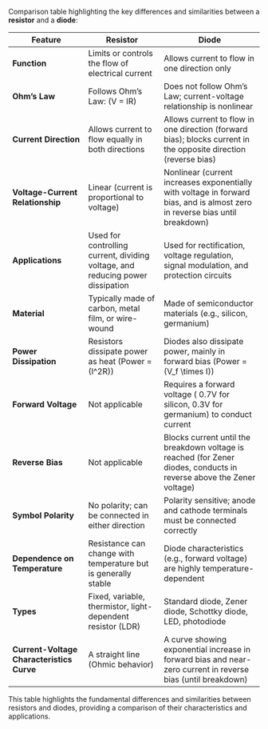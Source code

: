 Comparison table highlighting the key differences and similarities between a **resistor** and a **diode**:

| **Feature**              | **Resistor**                                       | **Diode**                                          |
|--------------------------|---------------------------------------------------|----------------------------------------------------|
| **Function**             | Limits or controls the flow of electrical current | Allows current to flow in one direction only       |
| **Ohm’s Law**            | Follows Ohm’s Law: \(V = IR\)                      | Does not follow Ohm’s Law; current-voltage relationship is nonlinear |
| **Current Direction**    | Allows current to flow equally in both directions | Allows current to flow in one direction (forward bias); blocks current in the opposite direction (reverse bias) |
| **Voltage-Current Relationship** | Linear (current is proportional to voltage) | Nonlinear (current increases exponentially with voltage in forward bias, and is almost zero in reverse bias until breakdown) |
| **Applications**         | Used for controlling current, dividing voltage, and reducing power dissipation | Used for rectification, voltage regulation, signal modulation, and protection circuits |
| **Material**             | Typically made of carbon, metal film, or wire-wound | Made of semiconductor materials (e.g., silicon, germanium) |
| **Power Dissipation**    | Resistors dissipate power as heat (Power = \(I^2R\)) | Diodes also dissipate power, mainly in forward bias (Power = \(V_f \times I\)) |
| **Forward Voltage**      | Not applicable                                     | Requires a forward voltage ( 0.7V for silicon, 0.3V for germanium) to conduct current |
| **Reverse Bias**         | Not applicable                                     | Blocks current until the breakdown voltage is reached (for Zener diodes, conducts in reverse above the Zener voltage) |
| **Symbol Polarity**      | No polarity; can be connected in either direction | Polarity sensitive; anode and cathode terminals must be connected correctly |
| **Dependence on Temperature** | Resistance can change with temperature but is generally stable | Diode characteristics (e.g., forward voltage) are highly temperature-dependent |
| **Types**                | Fixed, variable, thermistor, light-dependent resistor (LDR) | Standard diode, Zener diode, Schottky diode, LED, photodiode |
| **Current-Voltage Characteristics Curve** | A straight line (Ohmic behavior) | A curve showing exponential increase in forward bias and near-zero current in reverse bias (until breakdown) |

This table highlights the fundamental differences and similarities between resistors and diodes, providing a comparison of their characteristics and applications.